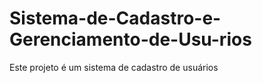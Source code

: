 # Sistema-de-Cadastro-e-Gerenciamento-de-Usu-rios
Este projeto é um sistema de cadastro de usuários

